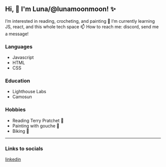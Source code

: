 ## Hi, :wave: I'm Luna/@lunamoonmoon! :sparkles:
I’m interested in reading, crocheting, and painting
🌱 I’m currently learning JS, react, and this whole tech space
📫 How to reach me: discord, send me a message!

### Languages
* Javascript
* HTML
* CSS

### Education
* Lighthouse Labs
* Camosun

### Hobbies
* Reading Terry Pratchet :open_book:
* Painting with gouche :art:
* Biking :bicyclist:

---

### Links to socials
[linkedin](https://www.linkedin.com/in/luna-m-7331ba277)

<!---
lunamoonmoon/lunamoonmoon is a ✨ special ✨ repository because its `README.md` (this file) appears on your GitHub profile.
You can click the Preview link to take a look at your changes.
--->
